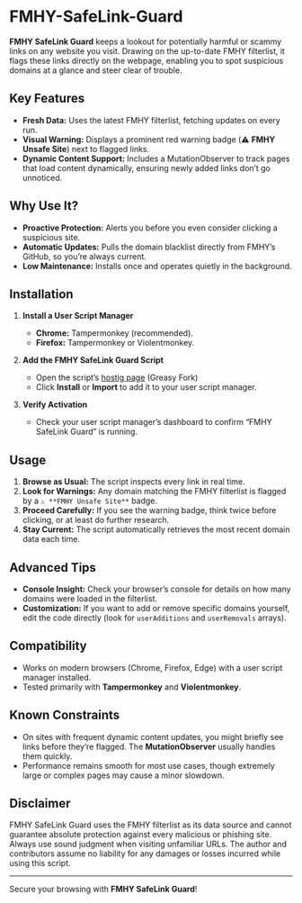 # FMHY-SafeLink-Guard

**FMHY SafeLink Guard** keeps a lookout for potentially harmful or scammy links on any website you visit. Drawing on the up-to-date FMHY filterlist, it flags these links directly on the webpage, enabling you to spot suspicious domains at a glance and steer clear of trouble.

## Key Features

- **Fresh Data:** Uses the latest FMHY filterlist, fetching updates on every run.  
- **Visual Warning:** Displays a prominent red warning badge (⚠️ **FMHY Unsafe Site**) next to flagged links.  
- **Dynamic Content Support:** Includes a MutationObserver to track pages that load content dynamically, ensuring newly added links don’t go unnoticed.

## Why Use It?

- **Proactive Protection:** Alerts you before you even consider clicking a suspicious site.  
- **Automatic Updates:** Pulls the domain blacklist directly from FMHY’s GitHub, so you’re always current.  
- **Low Maintenance:** Installs once and operates quietly in the background.

## Installation

1. **Install a User Script Manager**  
   - **Chrome:** Tampermonkey (recommended).  
   - **Firefox:** Tampermonkey or Violentmonkey.  

2. **Add the FMHY SafeLink Guard Script**  
   - Open the script’s [hostig page](https://greasyfork.org/en/scripts/528660-fmhy-safelink-guard) (Greasy Fork)  
   - Click **Install** or **Import** to add it to your user script manager.  

3. **Verify Activation**  
   - Check your user script manager’s dashboard to confirm “FMHY SafeLink Guard” is running.

## Usage

1. **Browse as Usual:** The script inspects every link in real time.  
2. **Look for Warnings:** Any domain matching the FMHY filterlist is flagged by a `⚠️ **FMHY Unsafe Site**` badge.  
3. **Proceed Carefully:** If you see the warning badge, think twice before clicking, or at least do further research.  
4. **Stay Current:** The script automatically retrieves the most recent domain data each time.

## Advanced Tips

- **Console Insight:** Check your browser’s console for details on how many domains were loaded in the filterlist.  
- **Customization:** If you want to add or remove specific domains yourself, edit the code directly (look for `userAdditions` and `userRemovals` arrays).

## Compatibility

- Works on modern browsers (Chrome, Firefox, Edge) with a user script manager installed.  
- Tested primarily with **Tampermonkey** and **Violentmonkey**.

## Known Constraints

- On sites with frequent dynamic content updates, you might briefly see links before they’re flagged. The **MutationObserver** usually handles them quickly.  
- Performance remains smooth for most use cases, though extremely large or complex pages may cause a minor slowdown.

## Disclaimer

FMHY SafeLink Guard uses the FMHY filterlist as its data source and cannot guarantee absolute protection against every malicious or phishing site. Always use sound judgment when visiting unfamiliar URLs. The author and contributors assume no liability for any damages or losses incurred while using this script.

---

Secure your browsing with **FMHY SafeLink Guard**!

